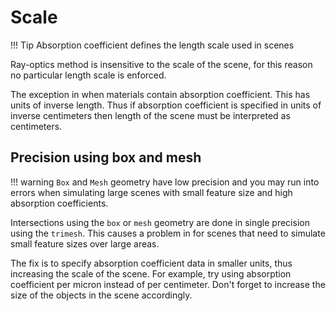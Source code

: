 # Scale

!!! Tip
    Absorption coefficient defines the length scale used in scenes

Ray-optics method is insensitive to the scale of the scene, for this reason no particular length scale is enforced.

The exception in when materials contain absorption coefficient. This has units of inverse length. Thus if absorption coefficient is specified in units of inverse centimeters then length of the scene must be interpreted as centimeters.

## Precision using box and mesh

!!! warning
    `Box` and `Mesh` geometry have low precision and you may run into errors when simulating large scenes with small feature size and high absorption coefficients.

Intersections using the `box` or `mesh` geometry are done in single precision using the `trimesh`. This causes a problem in for scenes that need to simulate small feature sizes over large areas.

The fix is to specify absorption coefficient data in smaller units, thus increasing the scale of the scene. For example, try using absorption coefficient per micron instead of per centimeter. Don't forget to increase the size of the objects in the scene accordingly.
